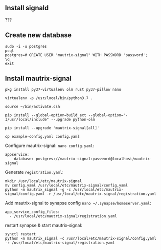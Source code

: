 ## Install signald

???

## Create new database

```
sudo -i -u postgres
psql
postgres=# CREATE USER "mautrix-signal" WITH PASSWORD 'password';
\q
exit
```

## Install mautrix-signal
```
pkg install py37-virtualenv olm rust py37-pillow nano

virtualenv -p /usr/local/bin/python3.7 .

source ~/bin/activate.csh

pip install --global-option=build_ext --global-option="-I/usr/local/include" --upgrade python-olm

pip install --upgrade 'mautrix-signal[all]'

cp example-config.yaml config.yaml
```

Configure mautrix-signal: `nano config.yaml`:
```
appservice:
    database: postgres://mautrix-signal:password@localhost/mautrix-signal
```

Generate `registration.yaml`:
```
mkdir /usr/local/etc/mautrix-signal
mv config.yaml /usr/local/etc/mautrix-signal/config.yaml
python -m mautrix_signal -g -c /usr/local/etc/mautrix-signal/config.yaml -r /usr/local/etc/mautrix-signal/registration.yaml
```
Add mautrix-signal to synapse config `nano ~/.synapse/homeserver.yaml`:
```
app_service_config_files:
  - /usr/local/etc/mautrix-signal/registration.yaml
```
restart synapse & start mautrix-signal:
```
synctl restart
python -m mautrix_signal -c /usr/local/etc/mautrix-signal/config.yaml -r /usr/local/etc/mautrix-signal/registration.yaml
```
